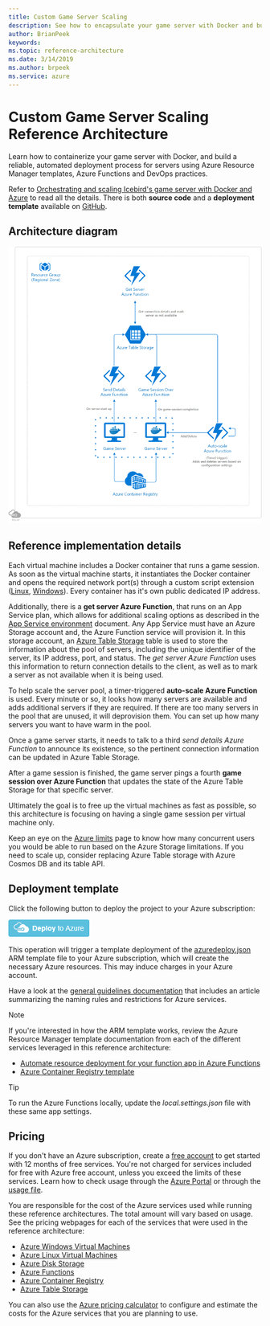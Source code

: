 ```yaml
---
title: Custom Game Server Scaling
description: See how to encapsulate your game server with Docker and build a reliable and automated deployment process of the game server using Azure Resource Manager templates, Azure Functions and DevOps practices.
author: BrianPeek
keywords: 
ms.topic: reference-architecture
ms.date: 3/14/2019
ms.author: brpeek
ms.service: azure
---
```


# Custom Game Server Scaling Reference Architecture

Learn how to containerize your game server with Docker, and build a reliable, automated deployment process for servers using Azure Resource Manager templates, Azure Functions and DevOps practices.

Refer to [Orchestrating and scaling Icebird's game server with Docker and Azure](https://microsoft.github.io/techcasestudies/devops/azure%20app%20service/azure%20functions/2017/04/21/IceBird.html) to read all the details. There is both **source code** and a **deployment template** available on [GitHub](https://github.com/Annonator/FuncyAutoScale).

## Architecture diagram

[![Basic game server hosting using encapsulation](media/multiplayer/multiplayer-custom-game-server-scaling.png)](media/multiplayer/multiplayer-custom-game-server-scaling.png)

## Reference implementation details

Each virtual machine includes a Docker container that runs a game session. As soon as the virtual machine starts, it instantiates the Docker container and opens the required network port(s) through a custom script extension ([Linux](https://docs.microsoft.com/azure/virtual-machines/extensions/custom-script-linux), [Windows](https://docs.microsoft.com/azure/virtual-machines/extensions/custom-script-windows)). Every container has it's own public dedicated IP address.

Additionally, there is a **get server Azure Function**, that runs on an App Service plan, which allows for additional scaling options as described in the [App Service environment](https://docs.microsoft.com/azure/app-service/environment/intro) document. Any App Service must have an Azure Storage account and, the Azure Function service will provision it.  In this storage account, an [Azure Table Storage](https://docs.microsoft.com/azure/storage/tables/table-storage-overview) table is used to store the information about the pool of servers, including the unique identifier of the server, its IP address, port, and status. The *get server Azure Function* uses this information to return connection details to the client, as well as to mark a server as not available when it is being used.

To help scale the server pool, a timer-triggered **auto-scale Azure Function** is used. Every minute or so, it looks how many servers are available and adds additional servers if they are required. If there are too many servers in the pool that are unused, it will deprovision them. You can set up how many servers you want to have warm in the pool.

Once a game server starts, it needs to talk to a third *send details Azure Function* to announce its existence, so the pertinent connection information can be updated in Azure Table Storage.

After a game session is finished, the game server pings a fourth **game session over Azure Function** that updates the state of the Azure Table Storage for that specific server.

Ultimately the goal is to free up the virtual machines as fast as possible, so this architecture is focusing on having a single game session per virtual machine only.

Keep an eye on the [Azure limits](https://aka.ms/azurelimits) page to know how many concurrent users you would be able to run based on the Azure Storage limitations. If you need to scale up, consider replacing Azure Table storage with Azure Cosmos DB and its table API.

## Deployment template

Click the following button to deploy the project to your Azure subscription:

<a href="https://aka.ms/arm-gaming-custom-server-scaling" target="_blank"><img src="media/azure-resource-manager-deploy-button.png"/></a>

This operation will trigger a template deployment of the [azuredeploy.json](https://github.com/Annonator/FuncyAutoScale/blob/master/FuncyDeploy/azuredeploy.json) ARM template file to your Azure subscription, which will create the necessary Azure resources. This may induce charges in your Azure account.

Have a look at the [general guidelines documentation](./general-guidelines.md#naming-conventions) that includes an article summarizing the naming rules and restrictions for Azure services.

>[!NOTE]
> If you're interested in how the ARM template works, review the Azure Resource Manager template documentation from each of the different services leveraged in this reference architecture:
>
> - [Automate resource deployment for your function app in Azure Functions](https://docs.microsoft.com/azure/azure-functions/functions-infrastructure-as-code)
> - [Azure Container Registry template](https://docs.microsoft.com/azure/templates/microsoft.containerregistry/registries)

>[!TIP]
> To run the Azure Functions locally, update the *local.settings.json* file with these same app settings.

## Pricing

If you don't have an Azure subscription, create a [free account](https://aka.ms/azfreegamedev) to get started with 12 months of free services. You're not charged for services included for free with Azure free account, unless you exceed the limits of these services. Learn how to check usage through the [Azure Portal](https://docs.microsoft.com/azure/billing/billing-check-free-service-usage#check-usage-on-the-azure-portal) or through the [usage file](https://docs.microsoft.com/azure/billing/billing-check-free-service-usage#check-usage-through-the-usage-file).

You are responsible for the cost of the Azure services used while running these reference architectures.  The total amount will vary based on usage. See the pricing webpages for each of the services that were used in the reference architecture:

- [Azure Windows Virtual Machines](https://azure.microsoft.com/pricing/details/virtual-machines/windows/)
- [Azure Linux Virtual Machines](https://azure.microsoft.com/pricing/details/virtual-machines/linux/)
- [Azure Disk Storage](https://azure.microsoft.com/pricing/details/managed-disks/)
- [Azure Functions](https://azure.microsoft.com/pricing/details/functions/)
- [Azure Container Registry](https://azure.microsoft.com/pricing/details/container-registry/)
- [Azure Table Storage](https://azure.microsoft.com/pricing/details/storage/tables/)

You can also use the [Azure pricing calculator](https://azure.microsoft.com/pricing/calculator/) to configure and estimate the costs for the Azure services that you are planning to use.